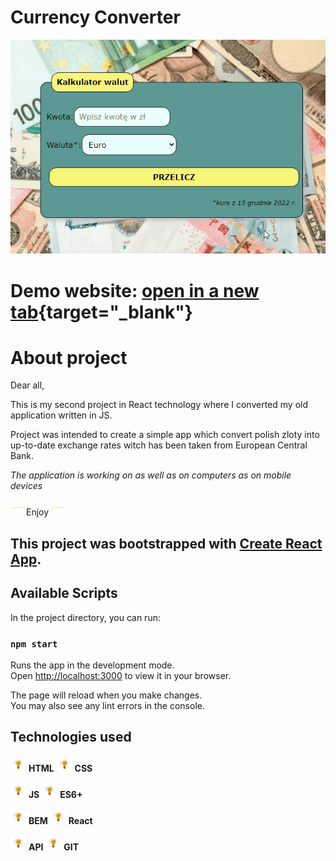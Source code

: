 # Currency Converter

![gif](images/converter.gif)

# Demo website: [open in a new tab](https://gosia-magdzik.github.io/kantor-react/){target="_blank"} 

# About project

Dear all, 

This is my second project in React technology where I converted my old application written in JS. 

Project was intended to create a simple app which convert polish zloty into up-to-date exchange rates witch has been taken from European Central Bank.

*The application is working on as well as on computers as on mobile devices*

<img src="images/lamp.png" height="25"/>Enjoy <img src="images/lamp.png" height="25"/>


## This project was bootstrapped with [Create React App](https://github.com/facebook/create-react-app).

## Available Scripts

In the project directory, you can run:

### `npm start`

Runs the app in the development mode.\
Open [http://localhost:3000](http://localhost:3000) to view it in your browser.

The page will reload when you make changes.\
You may also see any lint errors in the console.

## Technologies used

<img src="images/bulb.png" height="25"/> **HTML**  <img src="images/bulb.png" height="25"/> **CSS**

<img src="images/bulb.png" height="25"/> **JS**         <img src="images/bulb.png" height="25"/> **ES6+**

<img src="images/bulb.png" height="25"/> **BEM**   <img src="images/bulb.png" height="25"/> **React**

<img src="images/bulb.png" height="25"/> **API**   <img src="images/bulb.png" height="25"/> **GIT**



